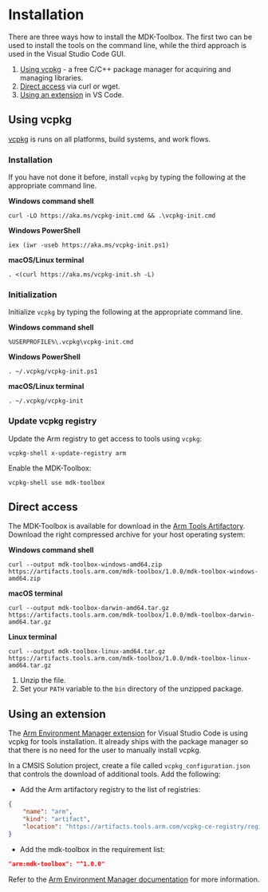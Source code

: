 # Installation

There are three ways how to install the MDK-Toolbox. The first two can be used to install the tools on the command line,
while the third approach is used in the Visual Studio Code GUI.

1. [Using vcpkg](#using-vcpkg) - a free C/C++ package manager for acquiring and managing libraries.
2. [Direct access](#direct-access) via curl or wget.
3. [Using an extension](#using-an-extension) in VS Code.

## Using vcpkg

[vcpkg](https://vcpkg.io/en/index.html) is runs on all platforms, build systems, and work flows.

### Installation

If you have not done it before, install `vcpkg` by typing the following at the appropriate command line.

**Windows command shell**

```shell
curl -LO https://aka.ms/vcpkg-init.cmd && .\vcpkg-init.cmd
```

**Windows PowerShell**

```shell
iex (iwr -useb https://aka.ms/vcpkg-init.ps1)
```

**macOS/Linux terminal**

```shell
. <(curl https://aka.ms/vcpkg-init.sh -L)
```

### Initialization

Initialize `vcpkg` by typing the following at the appropriate command line.

**Windows command shell**

```shell
%USERPROFILE%\.vcpkg\vcpkg-init.cmd
```

**Windows PowerShell**

```shell
. ~/.vcpkg/vcpkg-init.ps1
```

**macOS/Linux terminal**

```shell
. ~/.vcpkg/vcpkg-init
```

### Update vcpkg registry

Update the Arm registry to get access to tools using `vcpkg`:

```shell
vcpkg-shell x-update-registry arm
```

Enable the MDK-Toolbox:

```shell
vcpkg-shell use mdk-toolbox
```

## Direct access

The MDK-Toolbox is available for download in the [Arm Tools Artifactory](https://artifacts.tools.arm.com/mdk-toolbox/).
Download the right compressed archive for your host operating system:

**Windows command shell**

```shell
curl --output mdk-toolbox-windows-amd64.zip https://artifacts.tools.arm.com/mdk-toolbox/1.0.0/mdk-toolbox-windows-amd64.zip
```

**macOS terminal**

```shell
curl --output mdk-toolbox-darwin-amd64.tar.gz https://artifacts.tools.arm.com/mdk-toolbox/1.0.0/mdk-toolbox-darwin-amd64.tar.gz
```

**Linux terminal**

```shell
curl --output mdk-toolbox-linux-amd64.tar.gz https://artifacts.tools.arm.com/mdk-toolbox/1.0.0/mdk-toolbox-linux-amd64.tar.gz
```

1. Unzip the file.
2. Set your `PATH` variable to the `bin` directory of the unzipped package.

## Using an extension

The [Arm Environment Manager extension](https://marketplace.visualstudio.com/items?itemName=Arm.environment-manager) for Visual Studio Code is using vcpkg for tools installation. It already ships with the package manager so that there is no need for the user to manually install vcpkg.

In a CMSIS Solution project, create a file called `vcpkg_configuration.json` that controls the download of additional tools. Add the following:

- Add the Arm artifactory registry to the list of registries:

```json
{
    "name": "arm",
    "kind": "artifact",
    "location": "https://artifacts.tools.arm.com/vcpkg-ce-registry/registry.zip"
}
```

- Add the mdk-toolbox in the requirement list:

```json
"arm:mdk-toolbox": "^1.0.0"
```

Refer to the [Arm Environment Manager documentation](https://marketplace.visualstudio.com/items?itemName=Arm.environment-manager) for more information.
